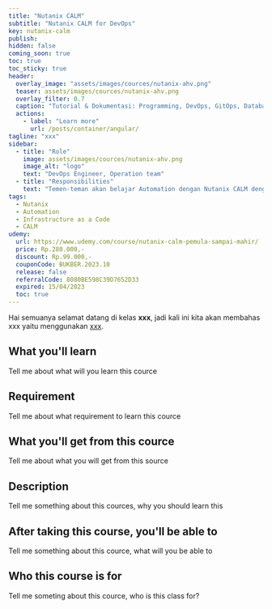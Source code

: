 ```yaml
---
title: "Nutanix CALM"
subtitle: "Nutanix CALM for DevOps"
key: nutanix-calm
publish: 
hidden: false
coming_soon: true
toc: true
toc_sticky: true
header:
  overlay_image: "assets/images/cources/nutanix-ahv.png"
  teaser: assets/images/cources/nutanix-ahv.png
  overlay_filter: 0.7
  caption: "Tutorial & Dokumentasi: Programming, DevOps, GitOps, Database, & Servers"
  actions:
    - label: "Learn more"
      url: /posts/container/angular/
tagline: "xxx"
sidebar:
  - title: "Role"
    image: assets/images/cources/nutanix-ahv.png
    image_alt: "logo"
    text: "DevOps Engineer, Operation team"
  - title: "Responsibilities"
    text: "Temen-teman akan belajar Automation dengan Nutanix CALM dengan tujuan memprovision workload seperti Infrastructure, Virtual Machine dan lain-lain"
tags:
  - Nutanix
  - Automation
  - Infrastructure as a Code
  - CALM
udemy: 
  url: https://www.udemy.com/course/nutanix-calm-pemula-sampai-mahir/
  price: Rp.280.000,-
  discount: Rp.99.000,-
  couponCode: BUKBER.2023.10
  release: false
  referralCode: 8080BE598C39D7652D33
  expired: 15/04/2023
  toc: true
---
```


Hai semuanya selamat datang di kelas **xxx**, jadi kali ini kita akan membahas xxx yaitu menggunakan [xxx](link). 

<!--more-->

## What you'll learn

Tell me about what will you learn this cource

## Requirement

Tell me about what requirement to learn this cource

## What you'll get from this cource

Tell me about what you will get from this source

## Description

Tell me something about this cources, why you should learn this

## After taking this course, you'll be able to

Tell me something about this cource, what will you be able to

## Who this course is for

Tell me someting about this cource, who is this class for?